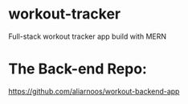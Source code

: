 # workout-tracker
Full-stack workout tracker app build with MERN

# The Back-end Repo:
https://github.com/aliarnoos/workout-backend-app
